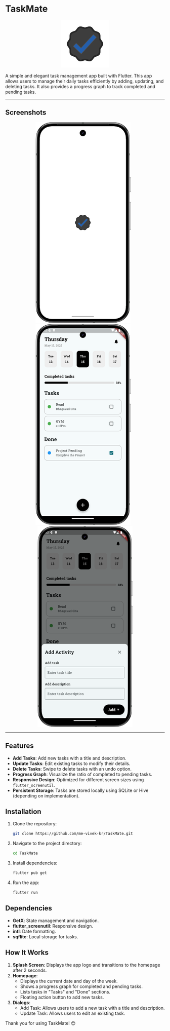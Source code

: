 # TaskMate

<p align="center">
  <img src="assets/images/logo.png" alt="TaskMate Logo" width="150"/>
</p>

A simple and elegant task management app built with Flutter. This app allows users to manage their daily tasks efficiently by adding, updating, and deleting tasks. It also provides a progress graph to track completed and pending tasks.

---

## Screenshots

<p align="center">
  <img src="assets/images/Screenshot0.png" alt="Spash Screen" width="300"/>
  &nbsp;&nbsp;
  <img src="assets/images/Screenshot1.png" alt="Home Screen" width="300"/>
  &nbsp;&nbsp;
  <img src="assets/images/Screenshot2.png" alt="Add Task Dialog" width="300"/>
</p>

---


## Features

- **Add Tasks**: Add new tasks with a title and description.
- **Update Tasks**: Edit existing tasks to modify their details.
- **Delete Tasks**: Swipe to delete tasks with an undo option.
- **Progress Graph**: Visualize the ratio of completed to pending tasks.
- **Responsive Design**: Optimized for different screen sizes using `flutter_screenutil`.
- **Persistent Storage**: Tasks are stored locally using SQLite or Hive (depending on implementation).


## Installation

1. Clone the repository:
   ```bash
   git clone https://github.com/me-vivek-kr/TaskMate.git
   ```
2. Navigate to the project directory:
   ```bash
   cd TaskMate
   ```
3. Install dependencies:
   ```bash
   flutter pub get
   ```
4. Run the app:
   ```bash
   flutter run
   ```

## Dependencies

- **GetX**: State management and navigation.
- **flutter_screenutil**: Responsive design.
- **intl**: Date formatting.
- **sqflite**: Local storage for tasks.

## How It Works

1. **Splash Screen**: Displays the app logo and transitions to the homepage after 2 seconds.
2. **Homepage**:
   - Displays the current date and day of the week.
   - Shows a progress graph for completed and pending tasks.
   - Lists tasks in "Tasks" and "Done" sections.
   - Floating action button to add new tasks.
3. **Dialogs**:
   - Add Task: Allows users to add a new task with a title and description.
   - Update Task: Allows users to edit an existing task.


Thank you for using TaskMate! 😊
